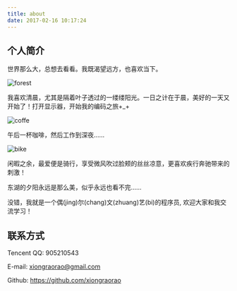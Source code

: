 ```yaml
---
title: about
date: 2017-02-16 10:17:24
---
```


## 个人简介

世界那么大，总想去看看。我既渴望远方，也喜欢当下。

![forest](/images/sun-forest.jpg)

我喜欢清晨，尤其是隔着叶子透过的一缕缕阳光。一日之计在于晨，美好的一天又开始了！打开显示器，开始我的编码之旅+_+

![coffe](/images/code_coffe.png)

午后一杯咖啡，然后工作到深夜……

![bike](/images/bike.jpg)

闲暇之余，最爱便是骑行，享受微风吹过脸颊的丝丝凉意，更喜欢疾行奔驰带来的刺激！

东湖的夕阳永远是那么美，似乎永远也看不完……

没错，我就是一个偶(jing)尔(chang)文(zhuang)艺(bi)的程序员, 欢迎大家和我交流学习！

## 联系方式

Tencent QQ: 905210543

E-mail: xiongraorao@gmail.com  

Github: https://github.com/xiongraorao  
